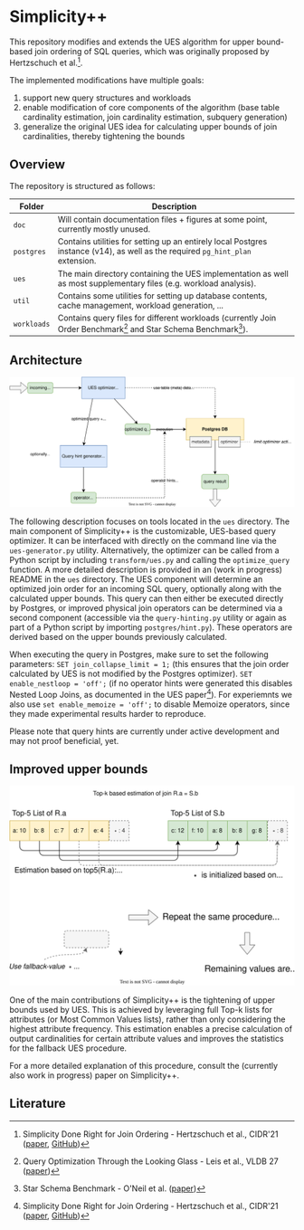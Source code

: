 # Simplicity++

This repository modifies and extends the UES algorithm for upper bound-based join ordering of SQL queries, which was
originally proposed by Hertzschuch et al.[^0].

The implemented modifications have multiple goals:

1. support new query structures and workloads
2. enable modification of core components of the algorithm (base table cardinality estimation, join cardinality estimation, subquery generation)
3. generalize the original UES idea for calculating upper bounds of join cardinalities, thereby tightening the bounds

## Overview

The repository is structured as follows:

| Folder        | Description |
| ------------- | ----------- |
| `doc`         | Will contain documentation files + figures at some point, currently mostly unused. |
| `postgres`    | Contains utilities for setting up an entirely local Postgres instance (v14), as well as the required `pg_hint_plan` extension. |
| `ues`         | The main directory containing the UES implementation as well as most supplementary files (e.g. workload analysis). |
| `util`        | Contains some utilities for setting up database contents, cache management, workload generation, ... |
| `workloads`   | Contains query files for different workloads (currently Join Order Benchmark[^1] and Star Schema Benchmark[^2]). |

## Architecture

![Interaction of the various UES components](doc/figures/ues-architecture.svg)

The following description focuses on tools located in the `ues` directory.
The main component of Simplicity++ is the customizable, UES-based query optimizer. It can be interfaced with directly
on the command line via the `ues-generator.py` utility. Alternatively, the optimizer can be called from a Python script
by including `transform/ues.py` and calling the `optimize_query` function. A more detailed description is provided in
an (work in progress) README in the `ues` directory. The UES component will determine an optimized join order for an
incoming SQL query, optionally along with the calculated upper bounds. This query can then either be executed directly
by Postgres, or improved physical join operators can be determined via a second component (accessible via the
`query-hinting.py` utility or again as part of a Python script by importing `postgres/hint.py`). These operators are
derived based on the upper bounds previously calculated.

When executing the query in Postgres, make sure to set the following parameters: `SET join_collapse_limit = 1;` (this
ensures that the join order calculated by UES is not modified by the Postgres optimizer). `SET enable_nestloop = 'off';`
(if no operator hints were generated this disables Nested Loop Joins, as documented in the UES paper[^0]). For
experiemnts we also use `set enable_memoize = 'off';` to disable Memoize operators, since they made experimental results
harder to reproduce.

Please note that query hints are currently under active development and may not proof beneficial, yet.

## Improved upper bounds

![Example of Top-k based upper bound estimation](doc/figures/top-k-estimation.svg)

One of the main contributions of Simplicity++ is the tightening of upper bounds used by UES. This is achieved by
leveraging full Top-k lists for attributes (or Most Common Values lists), rather than only considering the highest
attribute frequency. This estimation enables a precise calculation of output cardinalities for certain attribute values
and improves the statistics for the fallback UES procedure.

For a more detailed explanation of this procedure, consult the (currently also work in progress) paper on Simplicity++.

## Literature

[^0]: Simplicity Done Right for Join Ordering - Hertzschuch et al., CIDR'21 ([paper](https://www.cidrdb.org/cidr2021/papers/cidr2021_paper01.pdf), [GitHub](https://github.com/axhertz/SimplicityDoneRight))
[^1]: Query Optimization Through the Looking Glass - Leis et al., VLDB 27 ([paper](https://db.in.tum.de/~leis/papers/lookingglass.pdf))
[^2]: Star Schema Benchmark - O'Neil et al. ([paper](https://www.cs.umb.edu/~poneil/StarSchemaB.PDF))
